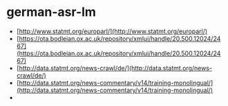 # german-asr-lm

* [http://www.statmt.org/europarl/](http://www.statmt.org/europarl/)
* [https://ota.bodleian.ox.ac.uk/repository/xmlui/handle/20.500.12024/2467](https://ota.bodleian.ox.ac.uk/repository/xmlui/handle/20.500.12024/2467)
* [http://data.statmt.org/news-crawl/de/](http://data.statmt.org/news-crawl/de/)
* [http://data.statmt.org/news-commentary/v14/training-monolingual/](http://data.statmt.org/news-commentary/v14/training-monolingual/)
* 
